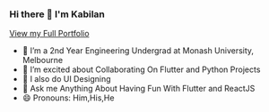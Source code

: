 ### Hi there 👋 I'm Kabilan

[View my Full Portfolio](https://kabilan235.github.io)

- 🔭 I’m a 2nd Year Engineering Undergrad at Monash University, Melbourne
- 👯 I’m excited about Collaborating On Flutter and Python Projects
- 🎨 I also do UI Designing
- 💬 Ask me Anything About Having Fun With Flutter and ReactJS
- 😄 Pronouns: Him,His,He

